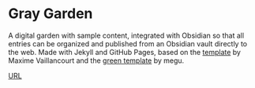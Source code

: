 
# Gray Garden

A digital garden with sample content, integrated with Obsidian so that all entries can be organized and published from an Obsidian vault directly to the web. Made with Jekyll and GitHub Pages, based on the [template](https://digital-garden-jekyll-template.netlify.app/) by Maxime Vaillancourt and the [green template](https://garden.megu.space/your-first-note.html#installation) by megu. 

[URL](https://digitalgarden.rebeccarui.online/)
